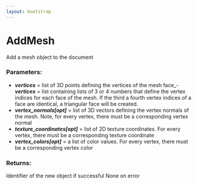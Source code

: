 ```yaml
---
layout: bootstrap
---
```


# AddMesh

Add a mesh object to the document
        

### Parameters:

- ***vertices*** = list of 3D points defining the vertices of the mesh
face_- ***vertices*** = list containing lists of 3 or 4 numbers that define the
  vertex indices for each face of the mesh. If the third a fourth vertex
  indices of a face are identical, a triangular face will be created.
- ***vertex_normals[opt]*** = list of 3D vectors defining the vertex normals of
  the mesh. Note, for every vertex, there must be a corresponding vertex
  normal
- ***texture_coordinates[opt]*** = list of 2D texture coordinates. For every
  vertex, there must be a corresponding texture coordinate
- ***vertex_colors[opt]*** = a list of color values. For every vertex,
  there must be a corresponding vertex color
        

### Returns:


Identifier of the new object if successful
None on error
        
